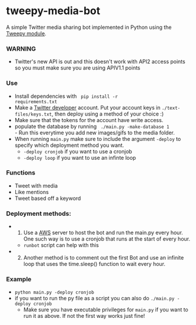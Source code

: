 # tweepy-media-bot
A simple Twitter media sharing bot implemented in Python using the [Tweepy module](https://www.tweepy.org/).<br>

### WARNING
- Twitter's new API is out and this doesn't work with API2 access points so you must make sure you are using APIV1.1 points

### Use
- Install dependencies with <code> pip install -r requirements.txt</code>
- Make a [Twitter developer](https://developer.twitter.com/en) account. Put your account keys in <code>./text-files/keys.txt</code>, then deploy using a method of your choice :) <br>
- Make sure that the tokens for the account have write access.
- populate the database by running <code> ./main.py -make-database 1 </code> - Run this everytime you add new images/gifs to the media folder.
- When running <code>main.py</code> make sure to include the argument <code>-deploy</code> to specify which deployment method you want. 
	- <code>-deploy cronjob</code> if you want to use a cronjob 
	- <code>-deploy loop</code> if you want to use an infinte loop

### Functions 
- Tweet with media
- Like mentions
- Tweet based off a keyword

### Deployment methods: 
- 1) Use a [AWS](https://aws.amazon.com/) server to host the bot and run the main.py every hour. One such way is to use a cronjob that runs at the start of every hour.
  - <code>runbot</code> script can help with this 
- 2) Another method is to comment out the first Bot and use an infinite loop that uses the time.sleep() function to wait every hour. 

### Example 
- <code>python main.py -deploy cronjob</code> 
- if you want to run the py file as a script you can also do <code>./main.py -deploy cronjob</code>
  - Make sure you have executable privileges for <code>main.py</code> if you want to run it as above. If not the first way works just fine! 
